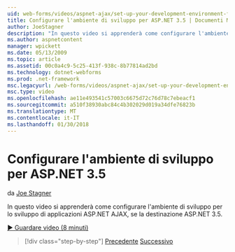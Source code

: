 ```yaml
---
uid: web-forms/videos/aspnet-ajax/set-up-your-development-environment-for-aspnet-35
title: Configurare l'ambiente di sviluppo per ASP.NET 3.5 | Documenti Microsoft
author: JoeStagner
description: "In questo video si apprenderà come configurare l'ambiente di sviluppo per lo sviluppo di applicazioni ASP.NET AJAX, se la destinazione ASP.NET 3.5."
ms.author: aspnetcontent
manager: wpickett
ms.date: 05/13/2009
ms.topic: article
ms.assetid: 00c0a4c9-5c25-413f-938c-8b77814ad2bd
ms.technology: dotnet-webforms
ms.prod: .net-framework
msc.legacyurl: /web-forms/videos/aspnet-ajax/set-up-your-development-environment-for-aspnet-35
msc.type: video
ms.openlocfilehash: ae11e493541c57003c6675d72c76d78c7ebeacf1
ms.sourcegitcommit: a510f38930abc84c4b302029d019a34dfe76823b
ms.translationtype: MT
ms.contentlocale: it-IT
ms.lasthandoff: 01/30/2018
---
```

<a name="set-up-your-development-environment-for-aspnet-35"></a>Configurare l'ambiente di sviluppo per ASP.NET 3.5
====================
da [Joe Stagner](https://github.com/JoeStagner)

In questo video si apprenderà come configurare l'ambiente di sviluppo per lo sviluppo di applicazioni ASP.NET AJAX, se la destinazione ASP.NET 3.5.

[&#9654; Guardare video (8 minuti)](https://channel9.msdn.com/Blogs/ASP-NET-Site-Videos/set-up-your-development-environment-for-aspnet-35)

>[!div class="step-by-step"]
[Precedente](how-to-dynamically-add-controls-to-a-web-page.md)
[Successivo](set-up-your-development-environment-for-aspnet-20.md)
